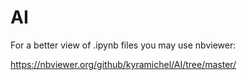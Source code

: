 # AI 


For a better view of .ipynb files you may use nbviewer:

https://nbviewer.org/github/kyramichel/AI/tree/master/
